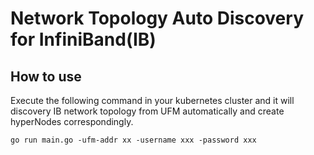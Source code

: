 # Network Topology Auto Discovery for InfiniBand(IB)

## How to use
Execute the following command in your kubernetes cluster and it will discovery IB network topology from UFM automatically and create hyperNodes correspondingly.
```
go run main.go -ufm-addr xx -username xxx -password xxx
```
